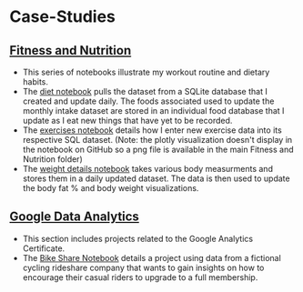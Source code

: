 # Case-Studies

<h2> <a href="https://github.com/Artuk009/Case-Studies/tree/34f222963237ae70564521bfbc985d41ac214a56/MyFitnessAndNutrition">Fitness and Nutrition</a> </h2>
<p>
  <ul>
    <li>This series of notebooks illustrate my workout routine and dietary habits.</li>
    <li>The <a href="https://github.com/Artuk009/Case-Studies/blob/3e76f9f70a0ab2be3a5dc4f24e7cf8e8149e36bb/MyFitnessAndNutrition/diet.ipynb">diet notebook</a> pulls the dataset from a SQLite database that I created and update daily. The foods associated used to update the monthly intake dataset are stored in an individual food database that I update as I eat new things that have yet to be recorded.  </li>
    <li>The <a href="https://github.com/Artuk009/Case-Studies/blob/3e76f9f70a0ab2be3a5dc4f24e7cf8e8149e36bb/MyFitnessAndNutrition/exercises.ipynb">exercises notebook</a> details how I enter new exercise data into its respective SQL dataset. (Note: the plotly visualization doesn't display in the notebook on GitHub so a png file is available in the main Fitness and Nutrition folder) </li>
    <li>The <a href="https://github.com/Artuk009/Case-Studies/blob/3e76f9f70a0ab2be3a5dc4f24e7cf8e8149e36bb/MyFitnessAndNutrition/weight_details.ipynb">weight details notebook</a> takes various body measurments and stores them in a daily updated dataset. The data is then used to update the body fat % and body weight visualizations. </li>
  </ul>
</p>
<h2> <a href="https://github.com/Artuk009/Case-Studies/tree/391fb51df77ad092e0e8b851c58a6a46e660cd43/Google%20Data%20Analytics">Google Data Analytics</a> </h2>
<p>
  <ul>
    <li>This section includes projects related to the Google Analytics Certificate.</li>
    <li>The <a href="https://github.com/Artuk009/Case-Studies/blob/391fb51df77ad092e0e8b851c58a6a46e660cd43/Google%20Data%20Analytics/BikeShare/case_study.ipynb">Bike Share Notebook</a> details a project using data from a fictional cycling rideshare company that wants to gain insights on how to encourage their casual riders to upgrade to a full membership. </li>
   
  </ul>
</p>
